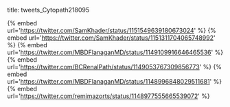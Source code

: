 title: tweets_Cytopath218095

{% embed url='https://twitter.com/SamKhader/status/1151549639180673024' %}
{% embed url='https://twitter.com/SamKhader/status/1151311704065748992' %}
{% embed url='https://twitter.com/MBDFlanaganMD/status/1149109916646465536' %}
{% embed url='https://twitter.com/BCRenalPath/status/1149053767309856773' %}
{% embed url='https://twitter.com/MBDFlanaganMD/status/1148996848029511681' %}
{% embed url='https://twitter.com/remimazorts/status/1148977555665539072' %}
